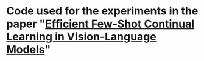 # Code used for the experiments in the paper "[Efficient Few-Shot Continual Learning in Vision-Language Models](https://arxiv.org/pdf/2502.04098)"
